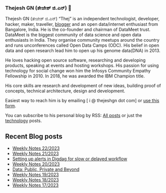 ### Thejesh GN (ತೇಜೇಶ್ ಜಿ.ಎನ್) 👋

Thejesh GN (ತೇಜೇಶ್ ಜಿ.ಎನ್) “Thej” is an independent technologist, developer, hacker, maker, traveller, [blogger](https://thejeshgn.com/) and an open data/internet enthusiast from Bangalore, India. He is the co-founder and chairman of DataMeet trust. DataMeet is the biggest community of data science and open data enthusiasts in India. They organise community meetups around the country and runs unconferences called Open Data Camps (ODC). His belief in open data and open research lead him to open up his genome data(DNA) in 2013.

He loves hacking open source software, researching and developing products, speaking at events and hosting workshops. His passion for using technology for social change won him the Infosys Community Empathy Fellowship in 2010. In 2018, he was awarded the IBM Champion title.

His core skills are research and development of new ideas, building proof of concepts, technical architecture, design and development.

Easiest way to reach him is by emailing [ i @ thejeshgn dot com] or [use this form](https://thejeshgn.com/contact/).

You can subscribe to his personal blog by RSS: [All posts](https://feeds.thejeshgn.com/thejeshgn) or just the [technology](https://feeds.thejeshgn.com/technology) posts.

## Recent Blog posts
<!-- BLOG-POST-LIST:START -->
- [Weekly Notes 22/2023](https://thejeshgn.com/2023/06/02/weekly-notes-22-2023/)
- [Weekly Notes 21/2023](https://thejeshgn.com/2023/05/26/weekly-notes-21-2023/)
- [Setting up alerts in Digdag for slow or delayed workflow](https://thejeshgn.com/2023/05/23/setting-up-alerts-in-digdag-for-slow-or-delayed-workflow/)
- [Weekly Notes 20/2023](https://thejeshgn.com/2023/05/19/weekly-notes-20-2023/)
- [Data: Public, Private and Beyond](https://thejeshgn.com/2023/05/18/data-publicprivate-and-beyond/)
- [Weekly Notes 19/2023](https://thejeshgn.com/2023/05/12/weekly-notes-19-2023/)
- [Weekly Notes 18/2023](https://thejeshgn.com/2023/05/05/weekly-notes-18-2023/)
- [Weekly Notes 17/2023](https://thejeshgn.com/2023/04/28/weekly-notes-17-2023/)
<!-- BLOG-POST-LIST:END -->
